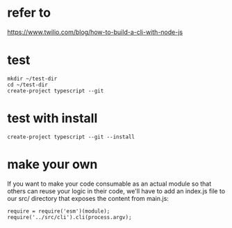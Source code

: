 # refer to
https://www.twilio.com/blog/how-to-build-a-cli-with-node-js
# test
```
mkdir ~/test-dir
cd ~/test-dir
create-project typescript --git
```
# test with install
```
create-project typescript --git --install
```
# make your own
If you want to make your code consumable as an actual module so that others can reuse your logic in their code, we'll have to add an index.js file to our src/ directory that exposes the content from main.js:
```
require = require('esm')(module);
require('../src/cli').cli(process.argv);
```

